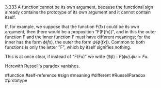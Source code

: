 3.333 A function cannot be its own argument, because the functional sign already contains the prototype of its own argument and it cannot contain itself.

If, for example, we suppose that the function F(fx) could be its own argument, then there would be a proposition "F(F(fx))", and in this the outer function F and the inner function F must have different meanings; for the inner has the form $\phi(fx)$, the outer the form $\psi(\phi(fx))$. Common to both functions is only the letter "F", which by itself signifies nothing.

This is at once clear, if instead of "F(Fu)" we write $(\exists\phi):F(\phi u).\phi u=Fu$.

Herewith Russell's paradox vanishes.

#function #self-reference #sign #meaning #different #RussellParadox #prototype 